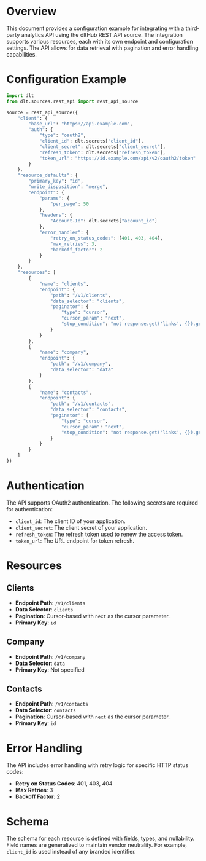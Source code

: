 # Overview

This document provides a configuration example for integrating with a third-party analytics API using the dltHub REST API source. The integration supports various resources, each with its own endpoint and configuration settings. The API allows for data retrieval with pagination and error handling capabilities.

# Configuration Example

```python
import dlt
from dlt.sources.rest_api import rest_api_source

source = rest_api_source({
    "client": {
        "base_url": "https://api.example.com",
        "auth": {
            "type": "oauth2",
            "client_id": dlt.secrets["client_id"],
            "client_secret": dlt.secrets["client_secret"],
            "refresh_token": dlt.secrets["refresh_token"],
            "token_url": "https://id.example.com/api/v2/oauth2/token"
        }
    },
    "resource_defaults": {
        "primary_key": "id",
        "write_disposition": "merge",
        "endpoint": {
            "params": {
                "per_page": 50
            },
            "headers": {
                "Account-Id": dlt.secrets["account_id"]
            },
            "error_handler": {
                "retry_on_status_codes": [401, 403, 404],
                "max_retries": 3,
                "backoff_factor": 2
            }
        }
    },
    "resources": [
        {
            "name": "clients",
            "endpoint": {
                "path": "/v1/clients",
                "data_selector": "clients",
                "paginator": {
                    "type": "cursor",
                    "cursor_param": "next",
                    "stop_condition": "not response.get('links', {}).get('next', {})"
                }
            }
        },
        {
            "name": "company",
            "endpoint": {
                "path": "/v1/company",
                "data_selector": "data"
            }
        },
        {
            "name": "contacts",
            "endpoint": {
                "path": "/v1/contacts",
                "data_selector": "contacts",
                "paginator": {
                    "type": "cursor",
                    "cursor_param": "next",
                    "stop_condition": "not response.get('links', {}).get('next', {})"
                }
            }
        }
    ]
})
```

# Authentication

The API supports OAuth2 authentication. The following secrets are required for authentication:

- `client_id`: The client ID of your application.
- `client_secret`: The client secret of your application.
- `refresh_token`: The refresh token used to renew the access token.
- `token_url`: The URL endpoint for token refresh.

# Resources

## Clients

- **Endpoint Path**: `/v1/clients`
- **Data Selector**: `clients`
- **Pagination**: Cursor-based with `next` as the cursor parameter.
- **Primary Key**: `id`

## Company

- **Endpoint Path**: `/v1/company`
- **Data Selector**: `data`
- **Primary Key**: Not specified

## Contacts

- **Endpoint Path**: `/v1/contacts`
- **Data Selector**: `contacts`
- **Pagination**: Cursor-based with `next` as the cursor parameter.
- **Primary Key**: `id`

# Error Handling

The API includes error handling with retry logic for specific HTTP status codes:

- **Retry on Status Codes**: 401, 403, 404
- **Max Retries**: 3
- **Backoff Factor**: 2

# Schema

The schema for each resource is defined with fields, types, and nullability. Field names are generalized to maintain vendor neutrality. For example, `client_id` is used instead of any branded identifier.